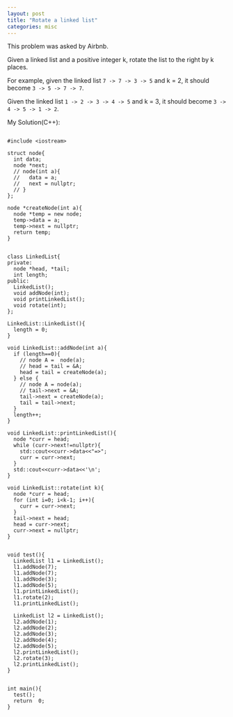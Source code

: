 ```yaml
---
layout: post
title: "Rotate a linked list"
categories: misc
---
```


This problem was asked by Airbnb.

Given a linked list and a positive integer k, rotate the list to the right by k places.

For example, given the linked list `7 -> 7 -> 3 -> 5` and k = 2, it should become `3 -> 5 -> 7 -> 7`.

Given the linked list `1 -> 2 -> 3 -> 4 -> 5` and k = 3, it should become `3 -> 4 -> 5 -> 1 -> 2`.


My Solution(C++):
```

#include <iostream>

struct node{
  int data;
  node *next;
  // node(int a){
  //   data = a;
  //   next = nullptr;
  // }
};

node *createNode(int a){
  node *temp = new node;
  temp->data = a;
  temp->next = nullptr;
  return temp;
}


class LinkedList{
private:
  node *head, *tail;
  int length;
public:
  LinkedList();
  void addNode(int);
  void printLinkedList();
  void rotate(int);
};

LinkedList::LinkedList(){
  length = 0;
}

void LinkedList::addNode(int a){
  if (length==0){
    // node A =  node(a);
    // head = tail = &A;
    head = tail = createNode(a);
  } else {
    // node A = node(a);
    // tail->next = &A;
    tail->next = createNode(a);
    tail = tail->next;
  }
  length++;
}

void LinkedList::printLinkedList(){
  node *curr = head;
  while (curr->next!=nullptr){
    std::cout<<curr->data<<"=>";
    curr = curr->next;
  }
  std::cout<<curr->data<<'\n';
}

void LinkedList::rotate(int k){
  node *curr = head;
  for (int i=0; i<k-1; i++){
    curr = curr->next;
  }
  tail->next = head;
  head = curr->next;
  curr->next = nullptr;
}


void test(){
  LinkedList l1 = LinkedList();
  l1.addNode(7);
  l1.addNode(7);
  l1.addNode(3);
  l1.addNode(5);
  l1.printLinkedList();
  l1.rotate(2);
  l1.printLinkedList();

  LinkedList l2 = LinkedList();
  l2.addNode(1);
  l2.addNode(2);
  l2.addNode(3);
  l2.addNode(4);
  l2.addNode(5);
  l2.printLinkedList();
  l2.rotate(3);
  l2.printLinkedList();
}


int main(){
  test();
  return  0;
}
```
